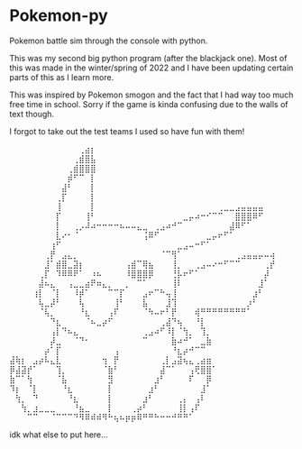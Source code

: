 # Pokemon-py
Pokemon battle sim through the console with python.

This was my second big python program (after the blackjack one). 
Most of this was made in the winter/spring of 2022 and I have been updating certain parts of this as I learn more.

This was inspired by Pokemon smogon and the fact that I had way too much free time in school.
Sorry if the game is kinda confusing due to the walls of text though.

I forgot to take out the test teams I used so have fun with them!


⠀⠀⠀⠀⠀⠀⠀⠀⠀⠀⠀⠀⢀⣴⡆⠀⠀⠀⠀⠀⠀⠀⠀⠀⠀⠀⠀⠀⠀⠀⠀⠀⠀⠀⠀⠀⠀⠀⠀⠀⠀⠀⠀⠀⠀⠀
⠀⠀⠀⠀⠀⠀⠀⠀⠀⠀⠀⢀⣾⣿⣧⠀⠀⠀⠀⠀⠀⠀⠀⠀⠀⠀⠀⠀⠀⠀⠀⠀⠀⠀⠀⠀⠀⠀⠀⠀⠀⠀⠀⠀⠀⠀
⠀⠀⠀⠀⠀⠀⠀⠀⠀⠀⢀⣾⣿⣿⣿⠀⠀⠀⠀⠀⠀⠀⠀⠀⠀⠀⠀⠀⠀⠀⠀⠀⠀⠀⠀⠀⠀⠀⠀⠀⠀⠀⠀⠀⠀⠀
⠀⠀⠀⠀⠀⠀⠀⠀⠀⠀⡾⠋⠉⠀⡇⠀⠀⠀⠀⠀⠀⠀⠀⠀⠀⠀⠀⠀⠀⠀⠀⠀⠀⠀⠀⠀⠀⠀⠀⠀⠀⠀⠀⠀⠀⠀
⠀⠀⠀⠀⠀⠀⠀⠀⠀⣼⠃⠀⠀⠀⡇⠀⠀⠀⠀⠀⠀⠀⠀⠀⠀⠀⠀⠀⠀⠀⠀⠀⠀⠀⠀⠀⠀⠀⠀⠀⠀⠀⠀⠀⠀⠀
⠀⠀⠀⠀⠀⠀⠀⠀⢀⡏⠀⠀⠀⠀⡇⠀⠀⠀⠀⠀⠀⠀⠀⠀⠀⠀⠀⠀⠀⠀⠀⠀⠀⠀⠀⠀⠀⠀⠀⠀⠀⠀⠀⠀⠀⠀
⠀⠀⠀⠀⠀⠀⠀⠀⢸⠀⠀⠀⠀⠀⡇⠀⠀⠀⠀⠀⠀⠀⠀⠀⠀⠀⠀⠀⠀⠀⠀⠀⠀⠀⠀⠀⢀⣀⣀⣠⣤⣤⣤⣤⠀⠀
⠀⠀⠀⠀⠀⠀⠀⠀⡏⠀⠀⠀⠀⢸⠃⠀⠀⠀⠀⠀⠀⠀⠀⠀⠀⠀⠀⠀⠀⠀⣀⡤⠴⠒⠊⠉⠉⠀⠀⣿⣿⣿⠿⠋⠀⠀
⠀⠀⠀⠀⠀⠀⠀⠀⡇⠀⠀⢀⡠⠼⠴⠒⠒⠒⠒⠦⠤⠤⣄⣀⠀⢀⣠⠴⠚⠉⠀⠀⠀⠀⠀⠀⠀⠀⣼⠿⠋⠁⠀⠀⠀⠀
⠀⠀⠀⠀⠀⠀⠀⠀⣇⠔⠂⠈⠀⠀⠀⠀⠀⠀⠀⠀⠀⠀⠀⢨⠿⠋⠀⠀⠀⠀⠀⠀⠀⠀⣀⡤⠖⠋⠁⠀⠀⠀⠀⠀⠀⠀
⠀⠀⠀⠀⠀⠀⠀⢰⠋⠀⠀⠀⠀⠀⠀⠀⠀⠀⠀⠀⠀⠀⠀⠀⠀⠀⠀⠀⠀⣀⣠⠤⠒⠋⠁⠀⠀⠀⠀⠀⠀⠀⠀⠀⠀⠀
⠀⠀⠀⠀⠀⠀⢀⡟⠀⣠⣄⡀⠀⠀⠀⠀⠀⠀⠀⠀⠀⠀⠀⠀⠀⠀⠈⠉⢻⠁⠀⠀⠀⠀⠀⠀⠀⠀⠀⢀⣠⣤⣤⡤⠤⢴
⠀⠀⠀⠀⠀⠀⣸⠁⣾⣿⣀⣽⡆⠀⠀⠀⠀⠀⠀⠀⢠⣾⠉⢿⣦⠀⠀⠀⢸⡀⠀⠀⢀⣠⠤⠔⠒⠋⠉⠉⠀⠀⠀⠀⢀⡞
⠀⠀⠀⠀⠀⢀⡏⠀⠹⠿⠿⠟⠁⠀⠰⠦⠀⠀⠀⠀⠸⣿⣿⣿⡿⠀⠀⠀⢘⡧⠖⠋⠁⠀⠀⠀⠀⠀⠀⠀⠀⠀⠀⠀⡼⠀
⠀⠀⠀⠀⠀⣼⠦⣄⠀⠀⢠⣀⣀⣴⠟⠶⣄⡀⠀⠀⡀⠀⠉⠁⠀⠀⠀⠀⢸⠇⠀⠀⠀⠀⠀⠀⠀⠀⠀⠀⠀⠀⠀⣸⠁⠀
⠀⠀⠀⠀⢰⡇⠀⠈⡇⠀⠀⠸⡾⠁⠀⠀⠀⠉⠉⡏⠀⠀⠀⣠⠖⠉⠓⢤⢸⠀⠀⠀⠀⠀⠀⠀⠀⠀⠀⠀⠀⠀⣰⠃⠀⠀
⠀⠀⠀⠀⠀⢧⣀⡼⠃⠀⠀⠀⢧⠀⠀⠀⠀⠀⢸⠃⠀⠀⠀⣧⠀⠀⠀⣸⢹⠀⠀⠀⠀⠀⠀⠀⠀⠀⠀⠀⠀⡰⠃⠀⠀⠀
⠀⠀⠀⠀⠀⠈⢧⡀⠀⠀⠀⠀⠘⣆⠀⠀⠀⢠⠏⠀⠀⠀⠀⠈⠳⠤⠖⠃⡟⠀⠀⠀⢾⠛⠛⠛⠛⠛⠛⠛⠛⠁⠀⠀⠀⠀
⠀⠀⠀⠀⠀⠀⠀⠙⣆⠀⠀⠀⠀⠈⠦⣀⡴⠋⠀⠀⠀⠀⠀⠀⠀⠀⢀⣼⠙⢦⠀⠀⠘⡇⠀⠀⠀⠀⠀⠀⠀⠀⠀⠀⠀⠀
⠀⠀⠀⠀⠀⠀⠀⢠⡇⠙⠦⣄⠀⠀⠀⠀⠀⠀⠀⠀⠀⠀⠀⢀⣠⠴⠋⠸⡇⠈⢳⡀⠀⢹⡀⠀⠀⠀⠀⠀⠀⠀⠀⠀⠀⠀
⠀⠀⠀⠀⠀⠀⠀⡼⣀⠀⠀⠈⠙⠂⠀⠀⠀⠀⠀⠀⠀⠀⠀⠉⠀⠀⠀⠀⣷⠴⠚⠁⠀⣀⣷⠀⠀⠀⠀⠀⠀⠀⠀⠀⠀⠀
⠀⠀⠀⠀⠀⠀⡴⠁⡏⠀⠀⠀⠀⠀⠀⠀⠀⠀⢠⠀⠀⠀⠀⠀⠀⠀⠀⠀⠘⣆⡴⠚⠉⠉⠀⠀⠀⠀⠀⠀⠀⠀⠀⠀⠀⠀
⣼⢷⡆⠀⣠⡴⠧⣄⣇⠀⠀⠀⠀⠀⠀⠀⢲⠀⡟⠀⠀⠀⠀⠀⠀⠀⢀⡇⣠⣽⢦⣄⢀⣴⣶⠀⠀⠀⠀⠀⠀⠀⠀⠀⠀⠀
⡿⣼⣽⡞⠁⠀⠀⠀⢹⡀⠀⠀⠀⠀⠀⠀⠈⣷⠃⠀⠀⠀⠀⠀⠀⠀⣼⠉⠁⠀⠀⢠⢟⣿⣿⠁⠀⠀⠀⠀⠀⠀⠀⠀⠀⠀
⣷⠉⠁⢳⠀⠀⠀⠀⠈⣧⠀⠀⠀⠀⠀⠀⠀⣻⠀⠀⠀⠀⠀⠀⠀⣰⠃⠀⠀⠀⠀⠏⠀⠀⡿⠀⠀⠀⠀⠀⠀⠀⠀⠀⠀⠀
⠹⡆⠀⠈⡇⠀⠀⠀⠀⠘⣆⠀⠀⠀⠀⠀⠀⡇⠀⠀⠀⠀⠀⠀⣰⠃⠀⠀⠀⠀⠀⠀⠀⣸⠁⠀⠀⠀⠀⠀⠀⠀⠀⠀⠀⠀
⠀⢳⡀⠀⠙⠀⠀⠀⠀⠀⠘⣆⠀⠀⠀⠀⠀⡇⠀⠀⠀⠀⠀⣰⠃⠀⠀⠀⠀⢀⡄⠀⢠⠇⠀⠀⠀⠀⠀⠀⠀⠀⠀⠀⠀⠀
⠀⠀⢳⡀⣰⣀⣀⣀⠀⠀⠀⠘⣦⣀⠀⠀⠀⡇⠀⠀⠀⢀⡴⠃⠀⠀⠀⠀⠀⢸⡇⢠⠏⠀⠀⠀⠀⠀⠀⠀⠀⠀⠀⠀⠀⠀
⠀⠀⠀⠉⠉⠀⠀⠈⠉⠉⠉⠙⠻⠿⠾⠾⠻⠓⢦⠦⡶⡶⠿⠛⠛⠓⠒⠒⠚⠛⠛⠁⠀⠀⠀⠀⠀⠀⠀⠀⠀⠀⠀⠀⠀⠀

idk what else to put here...
